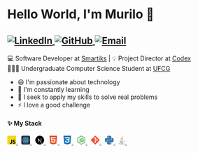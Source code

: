 # Hello World, I'm Murilo 👋

<h2>
  <span>
    <a href="https://www.linkedin.com/in/murilo-castro-a61a9019b/">
      <img
        alt="LinkedIn"
        src="https://img.shields.io/static/v1?label=&message=LinkedIn&color=2867B2&style=flat-square&logo=linkedin"
        align="center"
      />
    </a>
    <a href="https://github.com/Murilo-Gruppi">
      <img
        alt="GitHub"
        src="https://img.shields.io/static/v1?label=&message=GitHub&color=24292e&style=flat-square&logo=github"
        align="center"
      />
    </a>
    <a href="mailto:murilo.gruppidecastro@gmail.com">
      <img
        alt="Email"
        src="https://img.shields.io/badge/-Email-d14836?style=flat-square&logo=gmail&logoColor=white"
        align="center"
      />
    </a>
  </span>
</h2>

💻 Software Developer at [Smartiks](https://www.smartiks.com/) | 💡 Project Director at [Codex](https://codexjr.com.br/) <br />
👨🏻‍🎓 Undergraduate Computer Science Student at [UFCG](https://portal.ufcg.edu.br)

- 😄 I'm passionate about technology
- 🌱 I'm constantly learning
- 🔭 I seek to apply my skills to solve real problems
- ⚡ I love a good challenge

#### ✨ My Stack

<p>
  <a href="https://developer.mozilla.org/en-US/docs/Web/JavaScript">
    <img
      src=".github/icons/js.svg"
      alt="JavaScript"
      title="JavaScript"
      height="20px"
    />
  </a>
  &nbsp;
  <a href="https://reactjs.org">
    <img
      src=".github/icons/react.svg"
      alt="React"
      title="React"
      height="20px"
    />
  </a>
  &nbsp;
  <a href="https://nextjs.org">
    <img
      src=".github/icons/nextjs.svg"
      alt="Next.js"
      title="Next.js"
      height="20px"
    />
  </a>
  &nbsp;
  <a href="https://developer.mozilla.org/en-US/docs/Web/HTML">
    <img
      src=".github/icons/html5.svg"
      alt="HTML"
      title="HTML"
      height="20px"
    />
  </a>
  &nbsp;
  <a href="https://developer.mozilla.org/en-US/docs/Web/CSS">
    <img
      src=".github/icons/css3.svg"
      alt="CSS"
      title="CSS"
      height="20px"
    />
  </a>
  &nbsp;
  <a href="https://nodejs.org/en">
    <img
      src=".github/icons/nodejs.svg"
      alt="Node.js"
      title="Node.js"
      height="20px"
    />
  </a>
  &nbsp;
  <a href="https://git-scm.com">
    <img
      src=".github/icons/git.svg"
      alt="Git"
      title="Git"
      height="20px"
    />
  </a>
  &nbsp;
  <a href="https://www.python.org/">
    <img
      src=".github/icons/python.svg"
      alt="Python"
      title="Python"
      height="20px"
    />
  </a>
  &nbsp;
  <a href="https://www.oracle.com/java/">
    <img
      src=".github/icons/java.svg"
      alt="Java"
      title="Java"
      height="20px"
    />
  </a>
  &nbsp;
</p>
